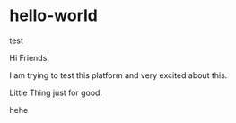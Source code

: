 # hello-world
test

Hi Friends:

I am trying to test this platform and very excited about this.


Little Thing just for good.

hehe
